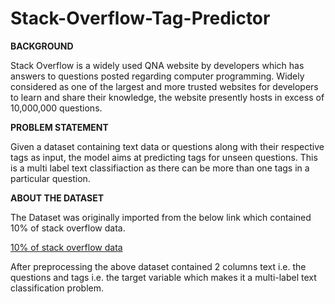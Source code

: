 # Stack-Overflow-Tag-Predictor

**BACKGROUND** 

Stack Overflow is a widely used QNA website by developers which has answers to questions posted regarding computer programming.
Widely considered as one of the largest and more trusted websites for developers to learn and share their knowledge, the website presently hosts in excess of
10,000,000 questions.

**PROBLEM STATEMENT**

Given a dataset containing text data or questions along with their respective tags as input, the model aims at predicting tags for unseen questions. This is a
multi label text classifiaction as there can be more than one tags in a particular question. 

**ABOUT THE DATASET**

The Dataset was originally imported from the below link which contained 10% of stack overflow data.

[10% of stack overflow data](https://www.kaggle.com/stackoverflow/stacksample)

After preprocessing the above dataset contained 2 columns text i.e. the questions and tags i.e. the target variable which makes it a multi-label text classification problem.



